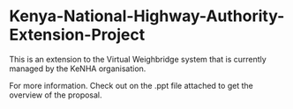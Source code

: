 # Kenya-National-Highway-Authority-Extension-Project
This is an extension to the Virtual Weighbridge system that is currently managed by the KeNHA organisation.

For more information. 
Check out on the .ppt file attached to get the overview of the proposal.
